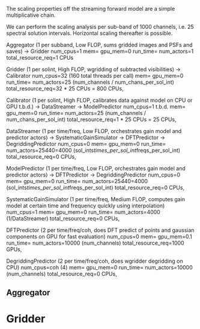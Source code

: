 The scaling properties off the streaming forward model are a simple multiplicative chain.

We can perform the scaling analysis per sub-band of 1000 channels, i.e. 25 spectral solution intervals. 
Horizontal scaling thereafter is possible.

Aggregator (1 per subband, Low FLOP, sums gridded images and PSFs and saves)
-> Gridder
num_cpus=1
mem=
gpu_mem=0
run_time=
num_actors=1
total_resource_req=1 CPUs

Gridder (1 per solint, High FLOP, wgridding of subtracted visibilities)
-> Calibrator
num_cpus=32 (160 total threads per call)
mem=
gpu_mem=0
run_time=
num_actors=25 (num_channels / num_chans_per_sol_int)
total_resource_req=32 * 25 CPUs = 800 CPUs, 

Calibrator (1 per solint, High FLOP, calibrates data against model on CPU or GPU t.b.d.)
-> DataStreamer
-> ModelPredictor
num_cpus=1 t.b.d.
mem=
gpu_mem=0
run_time=
num_actors=25 (num_channels / num_chans_per_sol_int)
total_resource_req=1 * 25 CPUs = 25 CPUs, 

DataStreamer (1 per time/freq, Low FLOP, orchestrates gain model and predictor actors)
-> SystematicGainSimulator
-> DFTPredictor
-> DegriddingPredictor
num_cpus=0
mem=
gpu_mem=0
run_time=
num_actors=25*4*40=4000 (sol_ints*times_per_sol_int*freqs_per_sol_int)
total_resource_req=0 CPUs, 

ModelPredictor (1 per time/freq, Low FLOP, orchestrates gain model and predictor actors)
-> DFTPredictor
-> DegriddingPredictor
num_cpus=0
mem=
gpu_mem=0
run_time=
num_actors=25*4*40=4000 (sol_ints*times_per_sol_int*freqs_per_sol_int)
total_resource_req=0 CPUs, 

SystematicGainSimulator (1 per time/freq, Medium FLOP, computes gain model at certain time and frequency quickly using interpolation)
num_cpus=1
mem=
gpu_mem=0
run_time=
num_actors=4000 (1/DataStreamer)
total_resource_req=0 CPUs, 

DFTPredictor (2 per time/freq/coh, does DFT predict of points and gaussian components on GPU for fast evaluation)
num_cpus=0
mem=
gpu_mem=0.1
run_time=
num_actors=10000 (num_channels)
total_resource_req=1000 GPUs, 

DegriddingPredictor (2 per time/freq/coh, does wgridder degridding on CPU)
num_cpus=coh (4)
mem=
gpu_mem=0
run_time=
num_actors=10000 (num_channels)
total_resource_req=0 CPUs, 

## Aggregator



# Gridder